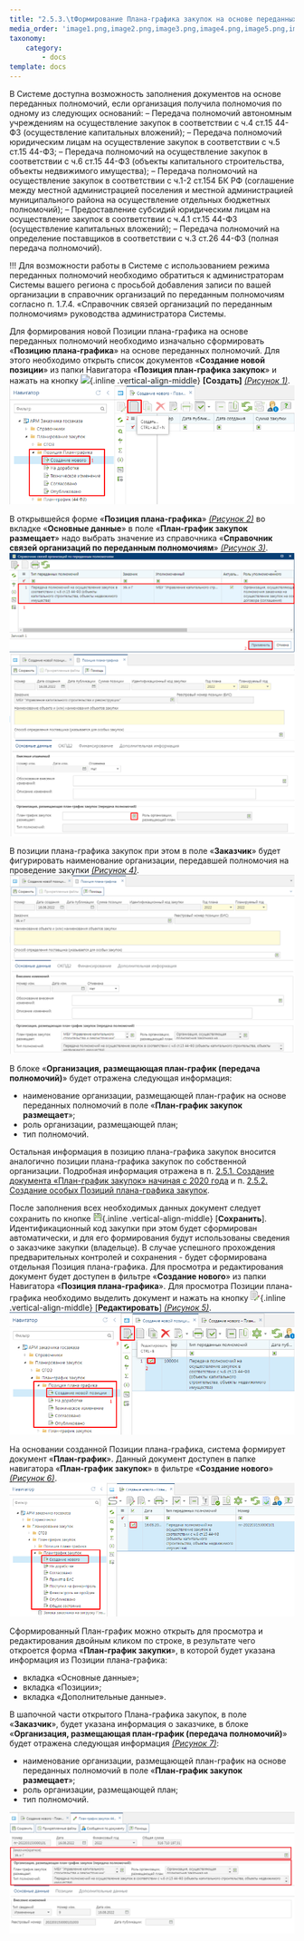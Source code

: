 ```yaml
---
title: "2.5.3.\tФормирование Плана-графика закупок на основе переданных полномочий"
media_order: 'image1.png,image2.png,image3.png,image4.png,image5.png,image6.png,image7.png,new.png,save.png,edit_m.png'
taxonomy:
    category:
        - docs
template: docs
---
```


В Системе доступна возможность заполнения документов на основе переданных полномочий, если организация получила полномочия по одному из следующих оснований:
–	Передача полномочий автономным учреждениям на осуществление закупок в соответствии с ч.4 ст.15 44-ФЗ (осуществление капитальных вложений);
–	Передача полномочий юридическим лицам на осуществление закупок в соответствии с ч.5 ст.15 44-ФЗ;
–	Передача полномочий на осуществление закупок в соответствии с ч.6 ст.15 44-ФЗ (объекты капитального строительства, объекты недвижимого имущества);
–	Передача полномочий на осуществление закупок в соответствии с ч.1-2 ст.154 БК РФ (соглашение между местной администрацией поселения и местной администрацией муниципального района на осуществление отдельных бюджетных полномочий);
–	Предоставление субсидий юридическим лицам на осуществление закупок в соответствии с ч.4.1 ст.15 44-ФЗ (осуществление капитальных вложений);
–	Передача полномочий на определение поставщиков в соответствии с ч.3 ст.26 44-ФЗ (полная передача полномочий).

!!! Для возможности работы в Системе с использованием режима переданных полномочий необходимо обратиться к администраторам Системы вашего региона с просьбой добавления записи по вашей организации в справочник организаций по переданным полномочиям согласно п. 1.7.4. «Справочник связей организаций по переданным полномочиям» руководства администратора Системы.

Для формирования новой Позиции плана-графика на основе переданных полномочий необходимо изначально сформировать «**Позицию плана-графика**» на основе переданных полномочий. Для этого необходимо открыть список документов «**Создание новой позиции**» из папки Навигатора «**Позиция план-графика закупок**» и нажать на кнопку ![](new.jpg){.inline .vertical-align-middle} **[Создать]** *[(Рисунок 1)](#ris-01)*.
![Создание документа «Позиция плана-графика»](image1.png?id=ris-01)

В открывшейся форме «**Позиция плана-графика**» *[(Рисунок 2)](#ris-02)* во вкладке «**Основные данные**» в поле «**План-график закупок размещает**» надо выбрать значение из справочника «**Справочник связей организаций по переданным полномочиям**» *[(Рисунок 3)](#ris-03)*.
![Экранна форма документа «Позиция плана-графика»](image3.png?id=ris-02)
![Справочник связей организаций по переданным полномочиям](image2.png?id=ris-03)

В позиции плана-графика закупок при этом в поле «**Заказчик**» будет фигурировать наименование организации, передавшей полномочия на проведение закупки *[(Рисунок 4)](#ris-04)*.
![Справочник связей организаций по переданным полномочиям](image4.png?id=ris-04)

В блоке «**Организация, размещающая план-график (передача полномочий)**» будет отражена следующая информация:
-   наименование организации, размещающей план-график на основе переданных полномочий в поле «**План-график закупок размещает**»;
-   роль организации, размещающей план;
-   тип полномочий.

Остальная информация в позицию плана-графика закупок вносится аналогично позиции плана-графика закупок по собственной организации. Подробная информация отражена в п. [2.5.1. Создание документа «План-график закупок» начиная с 2020 года](/complex-operations/plan-docs-workaround/sozdanie-dokumenta-plan-grafik-zakupok-nachinaya-s-2020-goda) и п. [2.5.2. Создание особых Позиций плана-графика закупок](/complex-operations/plan-docs-workaround/sozdanie-osobykh-pozicii-plan-grafika-zakupok).

После заполнения всех необходимых данных документ следует сохранить по кнопке ![](save.png){.inline .vertical-align-middle} [**Сохранить**]. Идентификационный код закупки при этом будет сформирован автоматически, и для его формирования будут использованы сведения о заказчике закупки (владельце). В случае успешного прохождения предварительных контролей и сохранения - будет сформирована отдельная Позиция плана-графика. Для просмотра и редактирования документ будет доступен в фильтре «**Создание нового**» из папки Навигатора «**Позиция плана-графика**». Для просмотра Позиции плана-графика необходимо выделить документ и нажать на кнопку ![](edit_m.png){.inline .vertical-align-middle} [**Редактировать**] *[(Рисунок 5)](#ris-05)*.
![Позиция плана-графика, сформированная по переданным полномочиям](image5.png?id=ris-05)

На основании созданной Позиции плана-графика, система формирует документ «**План-график**». Данный документ доступен в папке навигатора «**План-график закупок**» в фильтре «**Создание нового**» *[(Рисунок 6)](#ris-06)*.
![Созданный План-график](image6.png?id=ris-06)

Сформированный План-график можно открыть для просмотра и редактирования двойным кликом по строке, в результате чего откроется форма «**План-график закупки**», в которой будет указана информация из Позиции плана-графика:
-   вкладка «Основные данные»;
-   вкладка «Позиции»;
-   вкладка «Дополнительные данные».

В шапочной части открытого Плана-графика закупок, в поле «**Заказчик**», будет указана информация о заказчике, в блоке «**Организация, размещающая план-график (передача полномочий)**» будет отражена следующая информация *[(Рисунок 7)](#ris-07)*:
-   наименование организации, размещающей план-график на основе переданных полномочий в поле «**План-график закупок размещает**»;
-   роль организации, размещающей план; 
-   тип полномочий.

![План-график закупки по переданным полномочиям](image7.png?id=ris-07)